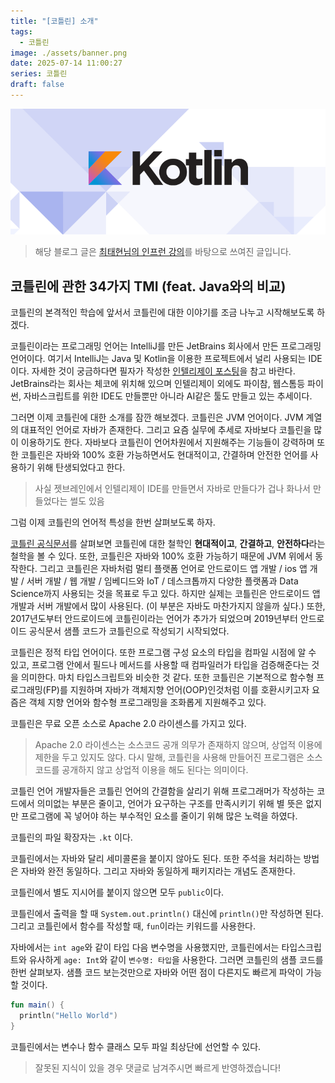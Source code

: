 ```yaml
---
title: "[코틀린] 소개"
tags:
  - 코틀린
image: ./assets/banner.png
date: 2025-07-14 11:00:27
series: 코틀린
draft: false
---
```


![배너 이미지](./assets/banner.png)

> 해당 블로그 글은 [최태현님의 인프런 강의](https://inf.run/r9oU)를 바탕으로 쓰여진 글입니다.

## 코틀린에 관한 34가지 TMI (feat. Java와의 비교)

코틀린의 본격적인 학습에 앞서서 코틀린에 대한 이야기를 조금 나누고 시작해보도록 하겠다.

코틀린이라는 프로그래밍 언어는 IntelliJ를 만든 JetBrains 회사에서 만든 프로그래밍 언어이다. 여기서 IntelliJ는 Java 및 Kotlin을 이용한 프로젝트에서 널리 사용되는 IDE이다. 자세한 것이 궁금하다면 필자가 작성한 [인텔리제이 포스팅](https://sungbin.kr/IntelliJ-소개/)을 참고 바란다. JetBrains라는 회사는 체코에 위치해 있으며 인텔리제이 외에도 파이참, 웹스톰등 파이썬, 자바스크립트를 위한 IDE도 만들뿐만 아니라 AI같은 툴도 만들고 있는 추세이다.

그러면 이제 코틀린에 대한 소개를 잠깐 해보겠다. 코틀린은 JVM 언어이다. JVM 계열의 대표적인 언어로 자바가 존재한다. 그리고 요즘 실무에 추세로 자바보다 코틀린을 많이 이용하기도 한다. 자바보다 코틀린이 언어차원에서 지원해주는 기능들이 강력하며 또한 코틀린은 자바와 100% 호환 가능하면서도 현대적이고, 간결하며 안전한 언어를 사용하기 위해 탄생되었다고 한다.

> 사실 젯브레인에서 인텔리제이 IDE를 만들면서 자바로 만들다가 겁나 화나서 만들었다는 썰도 있음

그럼 이제 코틀린의 언어적 특성을 한번 살펴보도록 하자.

[코틀린 공식문서](https://kotlinlang.org/)를 살펴보면 코틀린에 대한 철학인 **현대적이고**, **간결하고**, **안전하다**라는 철학을 볼 수 있다. 또한, 코틀린은 자바와 100% 호환 가능하기 때문에 JVM 위에서 동작한다. 그리고 코틀린은 자바처럼 멀티 플랫폼 언어로 안드로이드 앱 개발 / ios 앱 개발 / 서버 개발 / 웹 개발 / 임베디드와 IoT / 데스크톱까지 다양한 플랫폼과 Data Science까지 사용되는 것을 목표로 두고 있다. 하지만 실제는 코틀린은 안드로이드 앱 개발과 서버 개발에서 많이 사용된다. (이 부분은 자바도 마찬가지지 않을까 싶다.) 또한, 2017년도부터 안드로이드에 코틀린이라는 언어가 추가가 되었으며 2019년부터 안드로이드 공식문서 샘플 코드가 코틀린으로 작성되기 시작되었다.

코틀린은 정적 타입 언어이다. 또한 프로그램 구성 요소의 타입을 컴파일 시점에 알 수 있고, 프로그램 안에서 필드나 메서드를 사용할 때 컴파일러가 타입을 검증해준다는 것을 의미한다. 마치 타입스크립트와 비슷한 것 같다. 또한 코틀린은 기본적으로 함수형 프로그래밍(FP)를 지원하며 자바가 객체지향 언어(OOP)인것처럼 이를 호환시키고자 요즘은 객체 지향 언어와 함수형 프로그래밍을 조화롭게 지원해주고 있다.

코틀린은 무료 오픈 소스로 Apache 2.0 라이센스를 가지고 있다.

> Apache 2.0 라이센스는 소스코드 공개 의무가 존재하지 않으며, 상업적 이용에 제한을 두고 있지도 않다. 다시 말해, 코틀린을 사용해 만들어진 프로그램은 소스 코드를 공개하지 않고 상업적 이용을 해도 된다는 의미이다.

코틀린 언어 개발자들은 코틀린 언어의 간결함을 살리기 위해 프로그래머가 작성하는 코드에서 의미없는 부분은 줄이고, 언어가 요구하는 구조를 만족시키기 위해 별 뜻은 없지만 프로그램에 꼭 넣어야 하는 부수적인 요소를 줄이기 위해 많은 노력을 하였다.

코틀린의 파일 확장자는 `.kt` 이다.

코틀린에서는 자바와 달리 세미콜론을 붙이지 않아도 된다. 또한 주석을 처리하는 방법은 자바와 완전 동일하다. 그리고 자바와 동일하게 패키지라는 개념도 존재한다.

코틀린에서 별도 지시어를 붙이지 않으면 모두 `public`이다.

코틀린에서 출력을 할 때 `System.out.println()` 대신에 `println()`만 작성하면 된다. 그리고 코틀린에서 함수를 작성할 때, `fun`이라는 키워드를 사용한다.

자바에서는 `int age`와 같이 타입 다음 변수명을 사용했지만, 코틀린에서는 타입스크립트와 유사하게 `age: Int`와 같이 `변수명: 타입`을 사용한다. 그러면 코틀린의 샘플 코드를 한번 살펴보자. 샘플 코드 보는것만으로 자바와 어떤 점이 다른지도 빠르게 파악이 가능할 것이다.

``` kotlin
fun main() {
  println("Hello World")
}
```

코틀린에서는 변수나 함수 클래스 모두 파일 최상단에 선언할 수 있다.

> 잘못된 지식이 있을 경우 댓글로 남겨주시면 빠르게 반영하겠습니다!